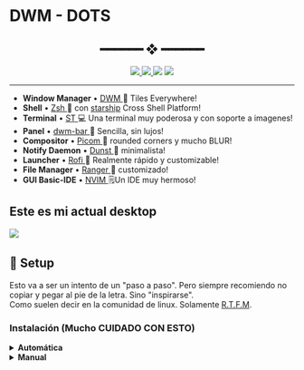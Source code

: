 # DWM - DOTS

<h2 align="center"> ━━━━━━  ❖  ━━━━━━ </h2>

<!-- BADGES -->
<div align="center">
    <p></p>
    <a href="https://github.com/linuxmobile/dwm-dots/stargazers">
        <img src="https://img.shields.io/github/stars/linuxmobile/dwm-dots?colorA=1e1e28&colorB=%23101415&style=for-the-badge">
    </a>
    <a href="https://github.com/janleigh/dotfiles/network/members/">
        <img src="https://img.shields.io/github/forks/linuxmobile/dwm-dots?colorA=1e1e28&colorB=%23101415&style=for-the-badge">
    </a>
    <img src="https://img.shields.io/github/repo-size/linuxmobile/dwm-dots?colorA=1e1e28&colorB=%23101415&style=for-the-badge">
    <img src="https://badges.pufler.dev/visits/linuxmobile/dwm-dots?style=for-the-badge&colorA=1e1e28&colorB=white&labelColor=101415">
</div>

<p/>



---

* **Window Manager** • [DWM ](https://github.com/siduck/chadwm)🎨 Tiles Everywhere!
* **Shell** • [Zsh ](https://www.zsh.org) 🐚 con [starship](https://github.com/starship/starship) Cross Shell Platform!
* **Terminal** • [ST ](https://github.com/siduck/st) 💻 Una terminal muy poderosa y con soporte a imagenes!
* **Panel** • [dwm-bar ](https://github.com/siduck/chadwm)🍧 Sencilla, sin lujos!
* **Compositor** • [Picom ](https://github.com/Arian8j2/picom-jonaburg-fix) 🍩 rounded corners y mucho BLUR!
* **Notify Daemon** • [Dunst ](https://github.com/dunst-project/dunst) 🍃 minimalista!
* **Launcher** • [Rofi ](https://github.com/davatorium/rofi) 🚀 Realmente rápido y customizable!
* **File Manager** • [Ranger ](https://github.com/ranger/ranger)🔖 customizado!
* **GUI Basic-IDE** • [NVIM ](https://github.com/vlagh3/NvChad) 🗒️Un IDE muy hermoso!

## Este es mi actual desktop

<img src='.misc/vid.gif'>

## 🌸 Setup

Esto va a ser un intento de un "paso a paso". Pero siempre recomiendo no copiar y pegar al pie de la letra. Sino "inspirarse".  
Como suelen decir en la comunidad de linux. Solamente [R.T.F.M](https://en.wikipedia.org/wiki/RTFM).

### Instalación (Mucho CUIDADO CON ESTO)
<details>
<summary><b>Automática</b></summary>
```sh
cd ~/Downloads/
wget https://github.com/linuxmobile/runarch/blob/master/dwm/install.sh 
./install.sh
```
</details>


<details>

<summary><b>Manual</b></summary>

### Instalación (dependencias y paquetes)

    Primero que nada un breve "disclaimer". Esta configuración es la que estoy utilizando actualmente. Está pensado para funcionar en Archlinux, y para dejar el escritorio tal cual lo tengo yo. Por lo tanto, si estás utilizando otra distribución vas a tener que instalar las dependencias en base a ello. Así que si no utilizas Archlinux, no te recomiendo copiar y pegar.

#### Instalando Paru como AUR Helper 🆘

```sh
# For Aur Helper install Paru
echo "### Installing paru as AUR Helper"
mkdir $HOME/Downloads/_cloned-repos
cd $HOME/Downloads/_cloned-repos
git clone https://aur.archlinux.org/paru.git
cd paru
makepkg -si  
```

#### Instalando los paquetes requeridos 📦

```sh
echo "### Installing Required Packages"
paru -S dunst ffmpeg ffmpegthumnailer tumbler neovim viewnior mpv rofi rsync scrot  \
picom-jonaburg-fix pavucontrol ranger noto-fonts xwallpaper imlib2 fzf exa bat      \
gvfs file-roller xclip ueberzug pacman-contrib cava libxft-bgra rofi-emoji starship 
```

**Como adicional se puede instalar**
```sh
paru -S pipewire pipewire-alsa pipewire-pulse # Remplazando pulseaudio \
thunar thunar-volman thunar-archive-plugin # Si no te gusta ranger     
```

#### Instalamos Oh-My-Zsh Plugins 🔌

```sh 
echo "### Installing Oh-My-Zsh Plugins"
git clone --depth 1 https://github.com/zdharma-continuum/fast-syntax-highlighting.git $HOME/.oh-my-zsh/custom/plugins/fast-syntax-highlighting
git clone --depth 1 https://github.com/zsh-users/zsh-autosuggestions.git ${ZSH_CUSTOM:~/.oh-my-zsh/custom}/plugins/zsh-autosuggestions
git clone --depth 1 https://github.com/zsh-users/zsh-completions.git ${ZSH_CUSTOM:~/.oh-my-zsh/custom}/plugins/zsh-completions  
```

#### Ahora procedemos a Clonar y copiar los Dotfiles

_Algunas de las configuraciones que pueden ubicar en mis dotfiles_
<p align="center">
  <a>
    <img width="300px" style="padding: 0 10px;" src=".misc/youtube.png"/>
  </a>
  <a>
    <img width="300px" style="padding: 0 10px;" src=".misc/playlist.png"/>
  </a>
  <a>
    <img width="300px" style="padding: 0 10px;" src=".misc/rofi.png"/>
  </a>
  <a>
    <img width="300px" style="padding: 0 10px;" src=".misc/thunar.png"/>
  </a>
  <a>
  <img width="300px" style="padding: 0 10px;" src=".misc/monitor.png"/>
  </a>
  <a>
  <img width="300px" style="padding: 0 10px;" src=".misc/neofetch.png"/>
  </a>
  <a>
  <img width="300px" style="padding: 0 10px;" src=".misc/nvim.png"/>
  </a>
</p>


##### Clonamos y Copiamos

```sh 
git clone https://github.com/linuxmobile/dwm-dots $HOME/dwm-dots/  
cd $HOME/dwm-dots/
rsync -avxHAXP --exclude '.git*' .* ~/  
```

##### Agregamos las fuentes que yo utilizo 
```sh
mkdir -p $HOME/Downloads/nerdfonts/  # Creamos una carpeta para las fonts
cd $HOME/Downloads/                  # Vamos al directorio creado

# Clonamos las fuentes

wget https://github.com/ryanoasis/nerd-fonts/releases/download/2.2.0-RC/CascadiaCode.zip
wget https://github.com/ryanoasis/nerd-fonts/releases/download/2.2.0-RC/Iosevka.zip
wget https://github.com/ryanoasis/nerd-fonts/releases/download/2.2.0-RC/JetBrainsMono.zip

unzip '*.zip' -d $HOME/Downloads/nerdfonts/    # Descomprimimos
rm -rf *.zip                                   # Borramos los .zip

sudo cp -R $HOME/Downloads/nerdfonts/ /usr/share/fonts/   # Y copiamos las fuentes al directorio del sistema
```

##### Por último regeneramos el cache de las fuentes
```sh 
fc-cache -rv  
```

    Eso es todo lo necesario. Tal vez necesite ir actualizando este post, ya que siempre es necesario mantener actualizado todo. Quizá faltan cosas, porque me olvidé o por alguna razón. Así que agregaré todo lo necesario con el tiempo.


### Instalamos DWM 🪟

```sh
cd $HOME/dwm-dots/lnxdwm/
sudo make install
```

### ST terminal 🔥
```sh
cd $HOME/st/
sudo make install
```


### Creditos

_A la hermosa comunidad de [r/unixporn](https://www.reddit.com/r/unixporn)._

**©** _A todos los artistas que crearon los iconos, ilustraciones, y wallpapers._

**©** _A cada uno que ha creado y mantiene los proyectos que he mencionado y utilizado anteriormente._

---


© [Owl4ce](https://github.com/owl4ce)
© [Ilham25](https://github.com/ilham25)
© [Siduck](https://github.com/siduck)
© [NvChad](https://github.com/NvChad) 
